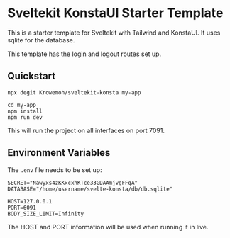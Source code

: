 # Sveltekit KonstaUI Starter Template

This is a starter template for Sveltekit with Tailwind and KonstaUI. It uses sqlite for the database.

This template has the login and logout routes set up.

## Quickstart

```
npx degit Krowemoh/sveltekit-konsta my-app

cd my-app
npm install
npm run dev
```

This will run the project on all interfaces on port 7091.

## Environment Variables

The `.env` file needs to be set up:

```
SECRET="Nawyxs4zKKxcxhKTce33GDAAmjvgFFqA"
DATABASE="/home/username/svelte-konsta/db/db.sqlite"

HOST=127.0.0.1
PORT=6091
BODY_SIZE_LIMIT=Infinity
```

The HOST and PORT information will be used when running it in live.

